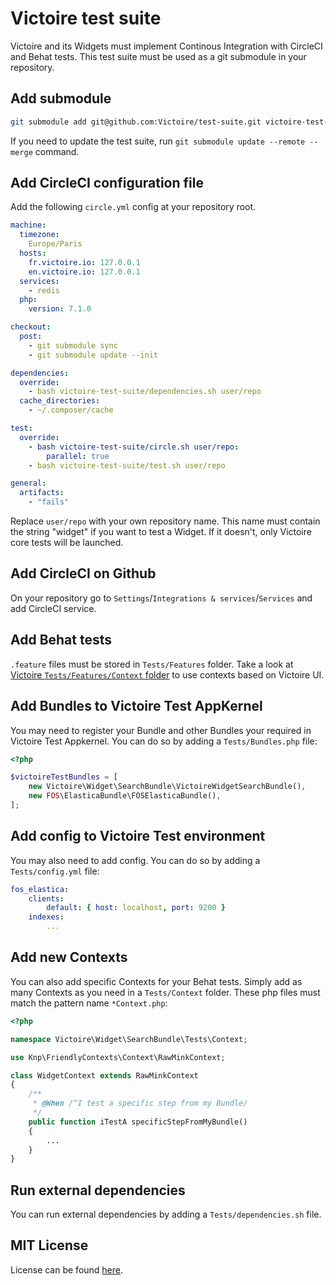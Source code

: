 # Victoire test suite 

Victoire and its Widgets must implement Continous Integration with CircleCI and Behat tests.
This test suite must be used as a git submodule in your repository.

## Add submodule

```sh
git submodule add git@github.com:Victoire/test-suite.git victoire-test-suite
```

If you need to update the test suite, run `git submodule update --remote --merge` command.

## Add CircleCI configuration file

Add the following `circle.yml` config at your repository root.

```yml
machine:
  timezone:
    Europe/Paris
  hosts:
    fr.victoire.io: 127.0.0.1
    en.victoire.io: 127.0.0.1
  services:
    - redis
  php:
    version: 7.1.0

checkout:
  post:
    - git submodule sync
    - git submodule update --init

dependencies:
  override:
    - bash victoire-test-suite/dependencies.sh user/repo
  cache_directories:
    - ~/.composer/cache

test:
  override:
    - bash victoire-test-suite/circle.sh user/repo:
        parallel: true
    - bash victoire-test-suite/test.sh user/repo

general:
  artifacts:
    - "fails"
```

Replace `user/repo` with your own repository name.
This name must contain the string "widget" if you want to test a Widget.
If it doesn't, only Victoire core tests will be launched.


## Add CircleCI on Github

On your repository go to `Settings`/`Integrations & services`/`Services` and add CircleCI service.

## Add Behat tests

`.feature` files must be stored in `Tests/Features` folder.
Take a look at [Victoire `Tests/Features/Context` folder](https://github.com/Victoire/victoire/tree/master/Tests/Features/Context) to use contexts based on Victoire UI.

## Add Bundles to Victoire Test AppKernel

You may need to register your Bundle and other Bundles your required in Victoire Test Appkernel. You can do so by adding a `Tests/Bundles.php` file:

```php
<?php

$victoireTestBundles = [
    new Victoire\Widget\SearchBundle\VictoireWidgetSearchBundle(),
    new FOS\ElasticaBundle\FOSElasticaBundle(),
];
```

## Add config to Victoire Test environment

You may also need to add config. You can do so by adding a `Tests/config.yml` file:

```yml
fos_elastica:
    clients:
        default: { host: localhost, port: 9200 }
    indexes:
        ...
```

## Add new Contexts

You can also add specific Contexts for your Behat tests. Simply add as many Contexts as you need in a `Tests/Context` folder. These php files must match the pattern name `*Context.php`:

```php
<?php

namespace Victoire\Widget\SearchBundle\Tests\Context;

use Knp\FriendlyContexts\Context\RawMinkContext;

class WidgetContext extends RawMinkContext
{
    /**
     * @When /^I test a specific step from my Bundle/
     */
    public function iTestA specificStepFromMyBundle()
    {
        ...
    }
}

```

## Run external dependencies

You can run external dependencies by adding a `Tests/dependencies.sh` file.

## MIT License

License can be found [here](LICENSE).
